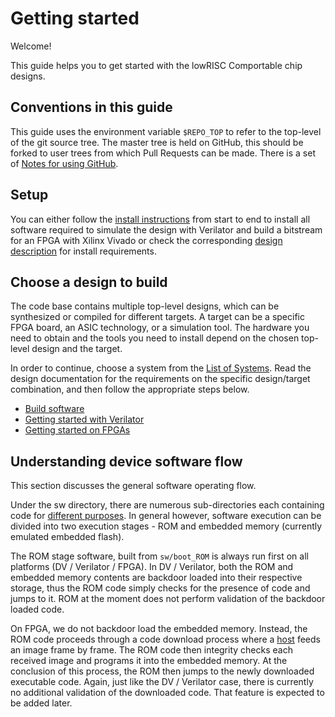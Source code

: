 # Getting started

Welcome!

This guide helps you to get started with the lowRISC Comportable chip designs.

## Conventions in this guide

This guide uses the environment variable `$REPO_TOP` to refer to the top-level of the git source tree.
The master tree is held on GitHub, this should be forked to user trees from which Pull Requests can be made.
There is a set of [Notes for using GitHub](github_notes.html).

## Setup

You can either follow the [install instructions](install_instructions.md) from start to end to install all software required to simulate the design with Verilator and build a bitstream for an FPGA with Xilinx Vivado or check the corresponding [design description](getting_started.md#choose-a-design-to-build) for install requirements.

## Choose a design to build

The code base contains multiple top-level designs, which can be synthesized or compiled for different targets.
A target can be a specific FPGA board, an ASIC technology, or a simulation tool.
The hardware you need to obtain and the tools you need to install depend on the chosen top-level design and the target.

In order to continue, choose a system from the [List of Systems](/doc/ug/system_list.html).
Read the design documentation for the requirements on the specific design/target combination, and then follow the appropriate steps below.

* [Build software](getting_started_sw.html)
* [Getting started with Verilator](getting_started_verilator.html)
* [Getting started on FPGAs](getting_started_fpga.html)

## Understanding device software flow
This section discusses the general software operating flow.

Under the sw directory, there are numerous sub-directories each containing code for [different purposes](directory_structure.md#directory-structure-underneath-`sw`).
In general however, software execution can be divided into two execution stages - ROM and embedded memory (currently emulated embedded flash).

The ROM stage software, built from `sw/boot_ROM` is always run first on all platforms (DV / Verilator / FPGA).
In DV / Verilator, both the ROM and embedded memory contents are backdoor loaded into their respective storage, thus the ROM code simply checks for the presence of code and jumps to it.
ROM at the moment does not perform validation of the backdoor loaded code.

On FPGA, we do not backdoor load the embedded memory.
Instead, the ROM code proceeds through a code download process where a [host](../../host/spiflash/README.md) feeds an image frame by frame.
The ROM code then integrity checks each received image and programs it into the embedded memory.
At the conclusion of this process, the ROM then jumps to the newly downloaded executable code.
Again, just like the DV / Verilator case, there is currently no additional validation of the downloaded code.
That feature is expected to be added later.
